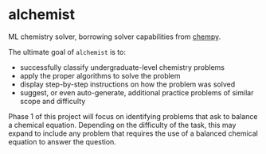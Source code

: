# alchemist
ML chemistry solver, borrowing solver capabilities from [chempy](https://github.com/bjodah/chempy).

The ultimate goal of `alchemist` is to:
- successfully classify undergraduate-level chemistry problems
- apply the proper algorithms to solve the problem
- display step-by-step instructions on how the problem was solved
- suggest, or even auto-generate, additional practice problems of similar scope and difficulty

Phase 1 of this project will focus on identifying problems that ask to balance a chemical equation. Depending on the difficulty of the task, this may expand to include any problem that requires the use of a balanced chemical equation to answer the question.
